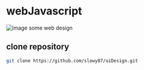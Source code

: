 # webJavascript
![image](https://www.incimages.com/uploaded_files/image/1920x1080/getty_837392998_411522.jpg)
some web design


## clone repository
```bash
git clone https://github.com/slowy07/uiDesign.git
```
